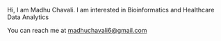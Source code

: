 Hi, I am Madhu Chavali. I am interested in Bioinformatics and Healthcare Data Analytics

You can reach me at madhuchavali6@gmail.com
